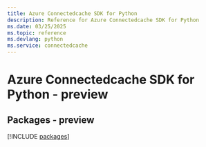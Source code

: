 ```yaml
---
title: Azure Connectedcache SDK for Python
description: Reference for Azure Connectedcache SDK for Python
ms.date: 03/25/2025
ms.topic: reference
ms.devlang: python
ms.service: connectedcache
---
```

# Azure Connectedcache SDK for Python - preview
## Packages - preview
[!INCLUDE [packages](connectedcache-index.md)]